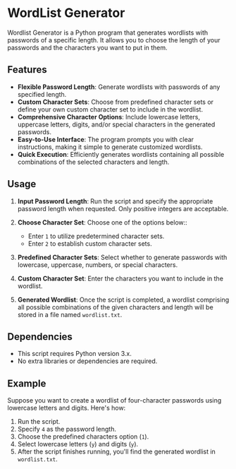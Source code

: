# WordList Generator

Wordlist Generator is a Python program that generates wordlists with passwords of a specific length. It allows you to choose the length of your passwords and the characters you want to put in them.

## Features

- **Flexible Password Length**: Generate wordlists with passwords of any specified length.
- **Custom Character Sets**: Choose from predefined character sets or define your own custom character set to include in the wordlist.
- **Comprehensive Character Options**: Include lowercase letters, uppercase letters, digits, and/or special characters in the generated passwords.
- **Easy-to-Use Interface**: The program prompts you with clear instructions, making it simple to generate customized wordlists.
- **Quick Execution**: Efficiently generates wordlists containing all possible combinations of the selected characters and length.

## Usage

1. **Input Password Length**: Run the script and specify the appropriate password length when requested. Only positive integers are acceptable.

2. **Choose Character Set**: Choose one of the options below::
   - Enter `1` to utilize predetermined character sets.
   - Enter `2` to establish custom character sets.

3. **Predefined Character Sets**: Select whether to generate passwords with lowercase, uppercase, numbers, or special characters.

4. **Custom Character Set**: Enter the characters you want to include in the wordlist.

5. **Generated Wordlist**: Once the script is completed, a wordlist comprising all possible combinations of the given characters and length will be stored in a file named `wordlist.txt`.

## Dependencies

- This script requires Python version 3.x.
- No extra libraries or dependencies are required.

## Example

Suppose you want to create a wordlist of four-character passwords using lowercase letters and digits. Here's how:
1. Run the script.
2. Specify `4` as the password length.
3. Choose the predefined characters option (`1`).
4. Select lowercase letters (`y`) and digits (`y`).
5. After the script finishes running, you'll find the generated wordlist in `wordlist.txt`.